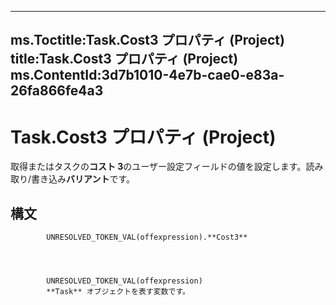 

---
ms.Toctitle:Task.Cost3 プロパティ (Project)
title:Task.Cost3 プロパティ (Project)
ms.ContentId:3d7b1010-4e7b-cae0-e83a-26fa866fe4a3
---
# Task.Cost3 プロパティ (Project)




取得またはタスクの**コスト 3**のユーザー設定フィールドの値を設定します。読み取り/書き込み**バリアント**です。

## 構文

            UNRESOLVED_TOKEN_VAL(offexpression).**Cost3**




            UNRESOLVED_TOKEN_VAL(offexpression)
            **Task** オブジェクトを表す変数です。




